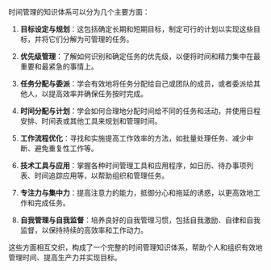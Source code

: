 时间管理的知识体系可以分为几个主要方面：

1. **目标设定与规划**：这包括确定长期和短期目标，制定可行的计划以实现这些目标，并将它们分解为可管理的任务。

2. **优先级管理**：了解如何识别和确定任务的优先级，以便将时间和精力集中在最重要和最紧急的事情上。

3. **任务分配与委派**：学会有效地将任务分配给自己或团队的成员，或者委派给其他人，以提高效率并确保任务按时完成。

4. **时间分配与计划**：学会如何合理地分配时间给不同的任务和活动，并使用日程安排、时间表或其他工具来规划和管理时间。

5. **工作流程优化**：寻找和实施提高工作效率的方法，如批量处理任务、减少中断、避免重复性工作等。

6. **技术工具与应用**：掌握各种时间管理工具和应用程序，如日历、待办事项列表、时间追踪应用等，以帮助组织和管理任务。

7. **专注力与集中力**：提高注意力的能力，抵御分心和拖延的诱惑，以更高效地工作和完成任务。

8. **自我管理与自我监督**：培养良好的自我管理习惯，包括自我激励、自律和自我监督，以保持持续的高效率和工作动力。

这些方面相互交织，构成了一个完整的时间管理知识体系，帮助个人和组织有效地管理时间、提高生产力并实现目标。